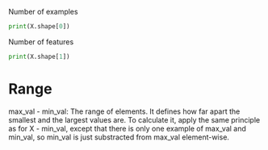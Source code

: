 Number of examples
```python
print(X.shape[0])
```

Number of features
```python
print(X.shape[1])
```

# Range
max_val - min_val: The range of elements. It defines how far apart the smallest and the largest values are.
To calculate it, apply the same principle as for X - min_val, except that there is only one example of max_val
and min_val, so min_val is just substracted from max_val element-wise.